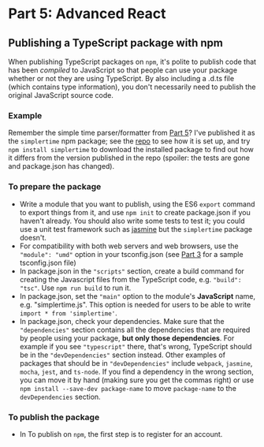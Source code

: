 Part 5: Advanced React
======================







Publishing a TypeScript package with npm
----------------------------------------

When publishing TypeScript packages on `npm`, it's polite to publish code that has been _compiled_ to JavaScript so that people can use your package whether or not they are using TypeScript. By also including a .d.ts file (which contains type information), you don't necessarily need to publish the original JavaScript source code.

### Example ###

Remember the simple time parser/formatter from [Part 5](tutorial-5.html#example-4-calendar-event-editor)? I've published it as the `simplertime` npm package; see the [repo](https://github.com/qwertie/simplertime) to see how it is set up, and try `npm install simplertime` to download the installed package to find out how it differs from the version published in the repo (spoiler: the tests are gone and package.json has changed).

### To prepare the package ###

- Write a module that you want to publish, using the ES6 `export` command to export things from it, and use `npm init` to create package.json if you haven't already. You should also write some tests to test it; you could use a unit test framework such as [jasmine](https://jasmine.github.io/) but the `simplertime` package doesn't.
- For compatibility with both web servers and web browsers, use the `"module": "umd"` option in your tsconfig.json (see [Part 3](tutorial-3.md#approaches-b-and-c) for a sample tsconfig.json file)
- In package.json in the `"scripts"` section, create a build command for creating the Javascript files from the TypeScript code, e.g. `"build": "tsc"`. Use `npm run build` to run it.
- In package.json, set the `"main"` option to the module's **JavaScript** name, e.g. "simplertime.js". This option is needed for users to be able to write `import * from 'simplertime'`.
- In package.json, check your dependencies. Make sure that the `"dependencies"` section contains all the dependencies that are required by people using your package, **but only those dependencies**. For example if you see `"typescript"` there, that's wrong, TypeScript should be in the `"devDependencies"` section instead. Other examples of packages that should be in `"devDependencies"` include `webpack`, `jasmine`, `mocha`, `jest`, and `ts-node`. If you find a dependency in the wrong section, you can move it by hand (making sure you get the commas right) or use `npm install --save-dev package-name` to move `package-name` to the `devDependencies` section.

### To publish the package ###

- In 
To publish on `npm`, the first step is to register for an account.